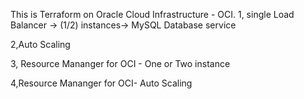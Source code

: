 This is Terraform on Oracle Cloud Infrastructure - OCI.
1, single 
Load Balancer -> (1/2)  instances-> MySQL Database service

2,Auto Scaling

3, Resource Mananger for OCI - One or Two instance

4,Resource Mananger for OCI- Auto Scaling
